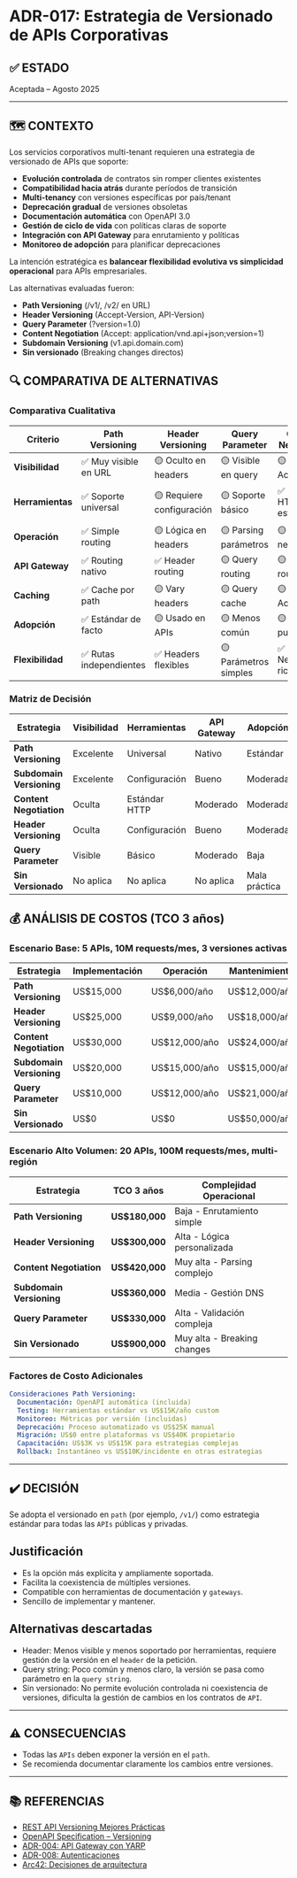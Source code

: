 # ADR-017: Estrategia de Versionado de APIs Corporativas

## ✅ ESTADO

Aceptada – Agosto 2025

---

## 🗺️ CONTEXTO

Los servicios corporativos multi-tenant requieren una estrategia de versionado de APIs que soporte:

- **Evolución controlada** de contratos sin romper clientes existentes
- **Compatibilidad hacia atrás** durante períodos de transición
- **Multi-tenancy** con versiones específicas por país/tenant
- **Deprecación gradual** de versiones obsoletas
- **Documentación automática** con OpenAPI 3.0
- **Gestión de ciclo de vida** con políticas claras de soporte
- **Integración con API Gateway** para enrutamiento y políticas
- **Monitoreo de adopción** para planificar deprecaciones

La intención estratégica es **balancear flexibilidad evolutiva vs simplicidad operacional** para APIs empresariales.

Las alternativas evaluadas fueron:

- **Path Versioning** (/v1/, /v2/ en URL)
- **Header Versioning** (Accept-Version, API-Version)
- **Query Parameter** (?version=1.0)
- **Content Negotiation** (Accept: application/vnd.api+json;version=1)
- **Subdomain Versioning** (v1.api.domain.com)
- **Sin versionado** (Breaking changes directos)

## 🔍 COMPARATIVA DE ALTERNATIVAS

### Comparativa Cualitativa

| Criterio | Path Versioning | Header Versioning | Query Parameter | Content Negotiation | Subdomain | Sin Versionado |
|----------|-----------------|-------------------|-----------------|---------------------|-----------|----------------|
| **Visibilidad** | ✅ Muy visible en URL | 🟡 Oculto en headers | 🟡 Visible en query | 🟡 Oculto en Accept | ✅ Visible en subdomain | ❌ Invisible |
| **Herramientas** | ✅ Soporte universal | 🟡 Requiere configuración | 🟡 Soporte básico | ✅ Soporte HTTP estándar | 🟡 Configuración DNS | ❌ Sin soporte |
| **Operación** | ✅ Simple routing | 🟡 Lógica en headers | 🟡 Parsing parámetros | 🟡 Content negotiation | 🟡 Gestión DNS | ✅ Sin complejidad |
| **API Gateway** | ✅ Routing nativo | ✅ Header routing | 🟡 Query routing | 🟡 Content routing | ✅ Subdomain routing | ❌ Sin routing |
| **Caching** | ✅ Cache por path | 🟡 Vary headers | 🟡 Query cache | 🟡 Vary Accept | ✅ Cache por subdomain | ✅ Cache simple |
| **Adopción** | ✅ Estándar de facto | 🟡 Usado en APIs | 🟡 Menos común | 🟡 REST puro | 🟡 Menos común | ❌ Mala práctica |
| **Flexibilidad** | ✅ Rutas independientes | ✅ Headers flexibles | 🟡 Parámetros simples | ✅ Negociación rica | 🟡 Subdominios fijos | ❌ Sin flexibilidad |

### Matriz de Decisión

| Estrategia | Visibilidad | Herramientas | API Gateway | Adopción | Recomendación |
|------------|-------------|--------------|-------------|-----------|---------------|
| **Path Versioning** | Excelente | Universal | Nativo | Estándar | ✅ **Seleccionada** |
| **Subdomain Versioning** | Excelente | Configuración | Bueno | Moderada | 🟡 Alternativa |
| **Content Negotiation** | Oculta | Estándar HTTP | Moderado | Moderada | 🟡 Considerada |
| **Header Versioning** | Oculta | Configuración | Bueno | Moderada | 🟡 Considerada |
| **Query Parameter** | Visible | Básico | Moderado | Baja | ❌ Descartada |
| **Sin Versionado** | No aplica | No aplica | No aplica | Mala práctica | ❌ Descartada |

## 💰 ANÁLISIS DE COSTOS (TCO 3 años)

### Escenario Base: 5 APIs, 10M requests/mes, 3 versiones activas

| Estrategia | Implementación | Operación | Mantenimiento | TCO 3 años |
|------------|----------------|-----------|---------------|------------|
| **Path Versioning** | US$15,000 | US$6,000/año | US$12,000/año | **US$69,000** |
| **Header Versioning** | US$25,000 | US$9,000/año | US$18,000/año | **US$106,000** |
| **Content Negotiation** | US$30,000 | US$12,000/año | US$24,000/año | **US$138,000** |
| **Subdomain Versioning** | US$20,000 | US$15,000/año | US$15,000/año | **US$110,000** |
| **Query Parameter** | US$10,000 | US$12,000/año | US$21,000/año | **US$109,000** |
| **Sin Versionado** | US$0 | US$0 | US$50,000/año | **US$150,000** |

### Escenario Alto Volumen: 20 APIs, 100M requests/mes, multi-región

| Estrategia | TCO 3 años | Complejidad Operacional |
|------------|------------|------------------------|
| **Path Versioning** | **US$180,000** | Baja - Enrutamiento simple |
| **Header Versioning** | **US$300,000** | Alta - Lógica personalizada |
| **Content Negotiation** | **US$420,000** | Muy alta - Parsing complejo |
| **Subdomain Versioning** | **US$360,000** | Media - Gestión DNS |
| **Query Parameter** | **US$330,000** | Alta - Validación compleja |
| **Sin Versionado** | **US$900,000** | Muy alta - Breaking changes |

### Factores de Costo Adicionales

```yaml
Consideraciones Path Versioning:
  Documentación: OpenAPI automática (incluida)
  Testing: Herramientas estándar vs US$15K/año custom
  Monitoreo: Métricas por versión (incluidas)
  Deprecación: Proceso automatizado vs US$25K manual
  Migración: US$0 entre plataformas vs US$40K propietario
  Capacitación: US$3K vs US$15K para estrategias complejas
  Rollback: Instantáneo vs US$10K/incidente en otras estrategias
```

---

## ✔️ DECISIÓN

Se adopta el versionado en `path` (por ejemplo, `/v1/`) como estrategia estándar para todas las `APIs` públicas y privadas.

## Justificación

- Es la opción más explícita y ampliamente soportada.
- Facilita la coexistencia de múltiples versiones.
- Compatible con herramientas de documentación y `gateways`.
- Sencillo de implementar y mantener.

## Alternativas descartadas

- Header: Menos visible y menos soportado por herramientas, requiere gestión de la versión en el `header` de la petición.
- Query string: Poco común y menos claro, la versión se pasa como parámetro en la `query string`.
- Sin versionado: No permite evolución controlada ni coexistencia de versiones, dificulta la gestión de cambios en los contratos de `API`.

---

## ⚠️ CONSECUENCIAS

- Todas las `APIs` deben exponer la versión en el `path`.
- Se recomienda documentar claramente los cambios entre versiones.

---

## 📚 REFERENCIAS

- [REST API Versioning Mejores Prácticas](https://restfulapi.net/versioning/)
- [OpenAPI Specification – Versioning](https://swagger.io/docs/specification/api-host-and-base-path/)
- [ADR-004: API Gateway con YARP](./adr-004-api-gateway-yarp.md)
- [ADR-008: Autenticaciones](./adr-008-autenticaciones.md)
- [Arc42: Decisiones de arquitectura](https://arc42.org/decision/)

